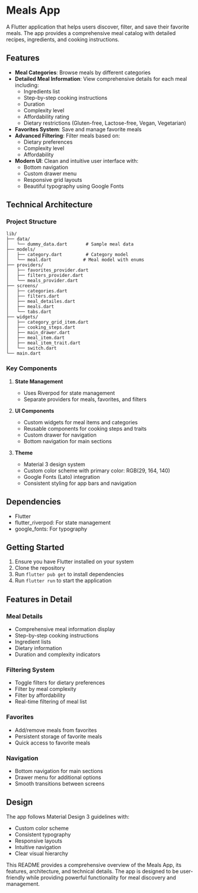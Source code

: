 # Meals App

A Flutter application that helps users discover, filter, and save their favorite meals. The app provides a comprehensive meal catalog with detailed recipes, ingredients, and cooking instructions.

## Features

- **Meal Categories**: Browse meals by different categories
- **Detailed Meal Information**: View comprehensive details for each meal including:
  - Ingredients list
  - Step-by-step cooking instructions
  - Duration
  - Complexity level
  - Affordability rating
  - Dietary restrictions (Gluten-free, Lactose-free, Vegan, Vegetarian)
- **Favorites System**: Save and manage favorite meals
- **Advanced Filtering**: Filter meals based on:
  - Dietary preferences
  - Complexity level
  - Affordability
- **Modern UI**: Clean and intuitive user interface with:
  - Bottom navigation
  - Custom drawer menu
  - Responsive grid layouts
  - Beautiful typography using Google Fonts

## Technical Architecture

### Project Structure

```
lib/
├── data/
│   └── dummy_data.dart       # Sample meal data
├── models/
│   ├── category.dart         # Category model
│   └── meal.dart            # Meal model with enums
├── providers/
│   ├── favorites_provider.dart
│   ├── filters_provider.dart
│   └── meals_provider.dart
├── screens/
│   ├── categories.dart
│   ├── filters.dart
│   ├── meal_detailes.dart
│   ├── meals.dart
│   └── tabs.dart
├── widgets/
│   ├── category_grid_item.dart
│   ├── cooking_steps.dart
│   ├── main_drawer.dart
│   ├── meal_item.dart
│   ├── meal_item_trait.dart
│   └── switch.dart
└── main.dart
```

### Key Components

1. **State Management**

   - Uses Riverpod for state management
   - Separate providers for meals, favorites, and filters

2. **UI Components**

   - Custom widgets for meal items and categories
   - Reusable components for cooking steps and traits
   - Custom drawer for navigation
   - Bottom navigation for main sections

3. **Theme**
   - Material 3 design system
   - Custom color scheme with primary color: RGB(29, 164, 140)
   - Google Fonts (Lato) integration
   - Consistent styling for app bars and navigation

## Dependencies

- Flutter
- flutter_riverpod: For state management
- google_fonts: For typography

## Getting Started

1. Ensure you have Flutter installed on your system
2. Clone the repository
3. Run `flutter pub get` to install dependencies
4. Run `flutter run` to start the application

## Features in Detail

### Meal Details

- Comprehensive meal information display
- Step-by-step cooking instructions
- Ingredient lists
- Dietary information
- Duration and complexity indicators

### Filtering System

- Toggle filters for dietary preferences
- Filter by meal complexity
- Filter by affordability
- Real-time filtering of meal list

### Favorites

- Add/remove meals from favorites
- Persistent storage of favorite meals
- Quick access to favorite meals

### Navigation

- Bottom navigation for main sections
- Drawer menu for additional options
- Smooth transitions between screens

## Design

The app follows Material Design 3 guidelines with:

- Custom color scheme
- Consistent typography
- Responsive layouts
- Intuitive navigation
- Clear visual hierarchy

This README provides a comprehensive overview of the Meals App, its features, architecture, and technical details. The app is designed to be user-friendly while providing powerful functionality for meal discovery and management.

